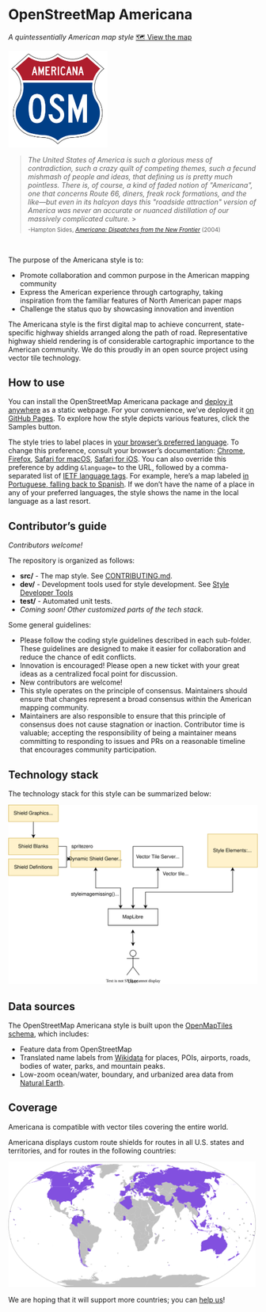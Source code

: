 # OpenStreetMap Americana

_A quintessentially American map style_ [🗺 View the map](https://zelonewolf.github.io/openstreetmap-americana/)

<img src="doc-img/osm-americana-logo.png" alt="Americana map style logo" width="200"/>

> _The United States of America is such a glorious mess of contradiction, such a crazy quilt of competing themes, such a fecund mishmash of people and ideas, that defining us is pretty much pointless. There is, of course, a kind of faded notion of "Americana", one that concerns Route 66, diners, freak rock formations, and the like—but even in its halcyon days this "roadside attraction" version of America was never an accurate or nuanced distillation of our massively complicated culture._ ><br/><sub>-Hampton Sides, _[Americana: Dispatches from the New Frontier](<https://en.wikipedia.org/wiki/Americana_(book)>)_ (2004)</sub>

<br />

The purpose of the Americana style is to:

- Promote collaboration and common purpose in the American mapping community
- Express the American experience through cartography, taking inspiration from the familiar features of North American paper maps
- Challenge the status quo by showcasing innovation and invention

The Americana style is the first digital map to achieve concurrent, state-specific highway shields arranged along the path of road. Representative highway shield rendering is of considerable cartographic importance to the American community. We do this proudly in an open source project using vector tile technology.

## How to use

You can install the OpenStreetMap Americana package and [deploy it anywhere](CONTRIBUTING.md#Production%20builds) as a static webpage. For your convenience, we’ve deployed it [on GitHub Pages](https://zelonewolf.github.io/openstreetmap-americana/). To explore how the style depicts various features, click the Samples button.

The style tries to label places in [your browser’s preferred language](https://www.w3.org/International/questions/qa-lang-priorities). To change this preference, consult your browser’s documentation: [Chrome](https://support.google.com/chrome/answer/173424), [Firefox](https://support.mozilla.org/en-US/kb/use-firefox-another-language), [Safari for macOS](https://support.apple.com/guide/mac-help/change-the-system-language-mh26684/mac), [Safari for iOS](https://support.apple.com/en-us/HT204031). You can also override this preference by adding `&language=` to the URL, followed by a comma-separated list of [IETF language tags](https://www.w3.org/International/articles/language-tags/). For example, here’s a map labeled [in Portuguese, falling back to Spanish](https://zelonewolf.github.io/openstreetmap-americana/#language=pt,es). If we don’t have the name of a place in any of your preferred languages, the style shows the name in the local language as a last resort.

## Contributor’s guide

_Contributors welcome!_

The repository is organized as follows:

- **src/** - The map style. See [CONTRIBUTING.md](CONTRIBUTING.md).
- **dev/** - Development tools used for style development. See [Style Developer Tools](dev/README.md)
- **test/** - Automated unit tests.
- _Coming soon! Other customized parts of the tech stack._

Some general guidelines:

- Please follow the coding style guidelines described in each sub-folder. These guidelines are designed to make it easier for collaboration and reduce the chance of edit conflicts.
- Innovation is encouraged! Please open a new ticket with your great ideas as a centralized focal point for discussion.
- New contributors are welcome!
- This style operates on the principle of consensus. Maintainers should ensure that changes represent a broad consensus within the American mapping community.
- Maintainers are also responsible to ensure that this principle of consensus does not cause stagnation or inaction. Contributor time is valuable; accepting the responsibility of being a maintainer means committing to responding to issues and PRs on a reasonable timeline that encourages community participation.

## Technology stack

The technology stack for this style can be summarized below:

<img src="doc-img/architecture.drawio.svg" alt="Americana technology stack" />

## Data sources

The OpenStreetMap Americana style is built upon the [OpenMapTiles schema](https://openmaptiles.org/schema/), which includes:

- Feature data from OpenStreetMap
- Translated name labels from [Wikidata](https://www.wikidata.org/wiki/Wikidata:Main_Page) for places, POIs, airports, roads, bodies of water, parks, and mountain peaks.
- Low-zoom ocean/water, boundary, and urbanized area data from [Natural Earth](https://www.naturalearthdata.com/).

## Coverage

Americana is compatible with vector tiles covering the entire world.

Americana displays custom route shields for routes in all U.S. states and territories, and for routes in the following countries:

<img src="doc-img/shield_map_world.svg" width="500" alt="Countries">

We are hoping that it will support more countries; you can [help us](https://github.com/ZeLonewolf/openstreetmap-americana/projects/1)!

